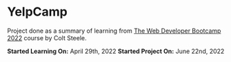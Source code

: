 # YelpCamp

Project done as a summary of learning from [The Web Developer Bootcamp 2022](https://www.udemy.com/course/the-web-developer-bootcamp/ "Udemy link") course by Colt Steele.

**Started Learning On:** April 29th, 2022
**Started Project On:** June 22nd, 2022